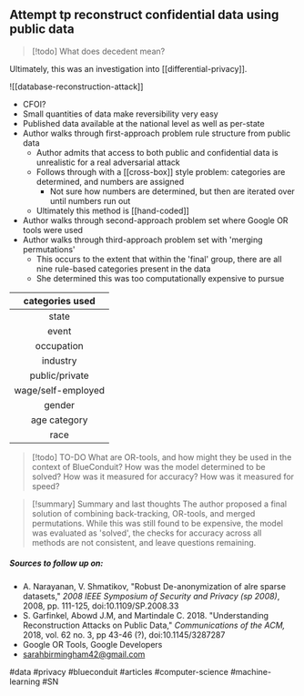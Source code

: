 ## Attempt tp reconstruct confidential data using public data 
>[!todo] What does decedent mean?

Ultimately, this was an investigation into [[differential-privacy]].

![[database-reconstruction-attack]]

- CFOI?
- Small quantities of data make reversibility very easy
- Published data available at the national level as well as per-state
- Author walks through first-approach problem rule structure from public data
	- Author admits that access to both public and confidential data is unrealistic for a real adversarial attack
	- Follows through with a [[cross-box]] style problem: categories are determined, and numbers are assigned
		- Not sure how numbers are determined, but then are iterated over until numbers run out
	- Ultimately this method is [[hand-coded]]
- Author walks through second-approach problem set where Google OR tools were used
- Author walks through third-approach problem set with 'merging permutations'
	- This occurs to the extent that within the 'final' group, there are all nine rule-based categories present in the data
	 - She determined this was too computationally expensive to pursue

| **categories used** |
| :---: |
| state | 
| event | 
| occupation | 
| industry |
| public/private |
| wage/self-employed | 
| gender |
| age category |
| race |


>[!todo] TO-DO
>What are OR-tools, and how might they be used in the context of BlueConduit? How was the model determined to be solved? How was it measured for accuracy? How was it measured for speed?

> [!summary] Summary and last thoughts
> The author proposed a final solution of combining back-tracking, OR-tools, and merged permutations. While this was still found to be expensive, the model was evaluated as 'solved', the checks for accuracy across all methods are not consistent, and leave questions remaining. 

##### Sources to follow up on:
- A. Narayanan, V. Shmatikov, "Robust De-anonymization of alre sparse datasets," *2008 IEEE Symposium of Security and Privacy (sp 2008)*, 2008, pp. 111-125, doi:10.1109/SP.2008.33
- S. Garfinkel, Abowd J.M, and Martindale C. 2018. "Understanding Reconstruction Attacks on Public Data," *Communications of the ACM,* 2018, vol. 62 no. 3, pp 43-46 (?), doi:10.1145/3287287
- Google OR Tools, Google Developers
- sarahbirmingham42@gmail.com


#data #privacy #blueconduit #articles #computer-science #machine-learning #SN

